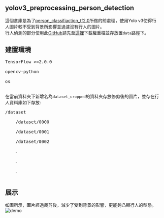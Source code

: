 ## yolov3_preprocessing_person_detection
這個倉庫是為了[person_classifiaction_tf2.0](https://github.com/simon831110/person_classifiaction_tf2.0)所做的前處理，使用Yolo v3使得行人圖片較不受到背景所影響並過濾沒有行人的圖片。<br/>
行人偵測的部分使用此[GitHub](https://github.com/zzh8829/yolov3-tf2)請先至[這裡](https://pjreddie.com/media/files/yolov3.weights)下載權重檔並存放置`data`路徑下。
## 建置環境
<pre>
TensorFlow >=2.0.0<br/>
opencv-python<br/>
os<br/>
</pre>

在當前資料夾下新增名為`dataset_cropped`的資料夾存放修剪後的圖片，並存在行人資料庫如下存放:
<pre>
/dataset<br />
    /dataset/0000<br />
    /dataset/0001<br />
    /dataset/0002<br />
    .<br />
    .<br />
    .<br />
</pre>
## 展示
如圖所示，圖片經過裁剪後，減少了受到背景的影響，更能夠凸顯行人的型態。<br/>
![demo](https://github.com/simon831110/yolov3_preprocessing_person_detection/blob/main/data/cropped_and_uncropped.jpeg)
